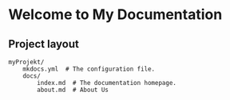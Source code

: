 # Welcome to My Documentation







## Project layout
    myProjekt/
        mkdocs.yml  # The configuration file.
        docs/
            index.md  # The documentation homepage.
            about.md  # About Us
